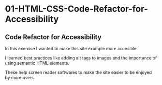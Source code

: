 # 01-HTML-CSS-Code-Refactor-for-Accessibility

## Code Refactor for Accessibility

In this exercise I wanted to make this site example more accesible.  

I learned best practices like adding alt tags to images and the importance of using semantic HTML elements.

These help screen reader softwares to make the site easier to be enjoyed by more users.